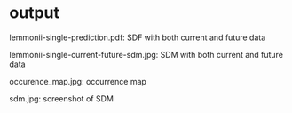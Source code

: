 # output

lemmonii-single-prediction.pdf: SDF with both current and future data

lemmonii-single-current-future-sdm.jpg: SDM with both current and future data

occurence_map.jpg: occurrence map

sdm.jpg: screenshot of SDM
